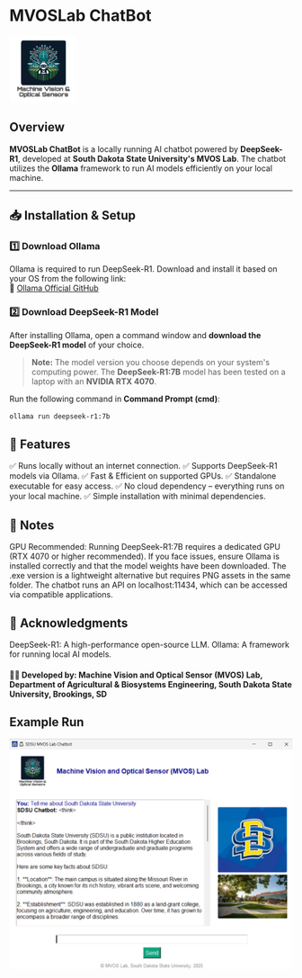# MVOSLab ChatBot  

<p align="left">
  <img src="lab_logo.PNG" alt="MVOS Lab Logo" width="120">
</p>


## Overview  
**MVOSLab ChatBot** is a locally running AI chatbot powered by **DeepSeek-R1**, developed at **South Dakota State University's MVOS Lab**. The chatbot utilizes the **Ollama** framework to run AI models efficiently on your local machine.  

---

## 📥 Installation & Setup  

### 1️⃣ **Download Ollama**  
Ollama is required to run DeepSeek-R1. Download and install it based on your OS from the following link:  
🔗 [Ollama Official GitHub](https://github.com/ollama/ollama)  

### 2️⃣ **Download DeepSeek-R1 Model**  
After installing Ollama, open a command window and **download the DeepSeek-R1 model** of your choice.  

> **Note:** The model version you choose depends on your system's computing power. The **DeepSeek-R1:7B** model has been tested on a laptop with an **NVIDIA RTX 4070**.  

Run the following command in **Command Prompt (cmd)**:  

```bash
ollama run deepseek-r1:7b
```

## 🎯 Features
✅ Runs locally without an internet connection.
✅ Supports DeepSeek-R1 models via Ollama.
✅ Fast & Efficient on supported GPUs.
✅ Standalone executable for easy access.
✅ No cloud dependency – everything runs on your local machine.
✅ Simple installation with minimal dependencies. 

## 📌 Notes
GPU Recommended: Running DeepSeek-R1:7B requires a dedicated GPU (RTX 4070 or higher recommended).
If you face issues, ensure Ollama is installed correctly and that the model weights have been downloaded.
The .exe version is a lightweight alternative but requires PNG assets in the same folder.
The chatbot runs an API on localhost:11434, which can be accessed via compatible applications.

## 🔗  Acknowledgments
DeepSeek-R1: A high-performance open-source LLM.
Ollama: A framework for running local AI models.

#### 🧑‍💻 Developed by: Machine Vision and Optical Sensor (MVOS) Lab, Department of Agricultural & Biosystems Engineering, South Dakota State University, Brookings, SD

## Example Run
<img src="example_run.png" alt="Example Run of MVOSLab ChatBot" width="600">





